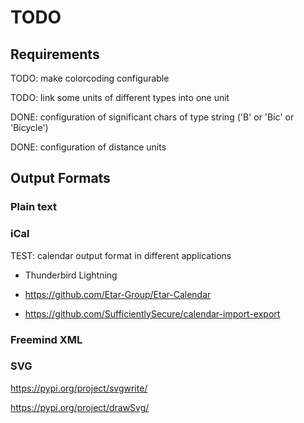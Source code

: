 
# TODO

## Requirements

TODO: make colorcoding configurable

TODO: link some units of different types into one unit

DONE: configuration of significant chars of type string ('B' or 'Bic' or 'Bicycle')

DONE: configuration of distance units

## Output Formats

### Plain text

### iCal

TEST: calendar output format in different applications

+ Thunderbird Lightning

+ https://github.com/Etar-Group/Etar-Calendar

+ https://github.com/SufficientlySecure/calendar-import-export

### Freemind XML

### SVG

<https://pypi.org/project/svgwrite/>

<https://pypi.org/project/drawSvg/>


